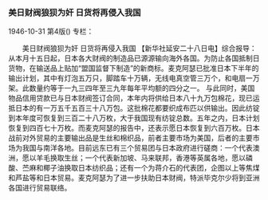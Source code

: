 ### 美日财阀狼狈为奸  日货将再侵入我国

1946-10-31
第4版()
专栏：

　　美日财阀狼狈为奸
    日货将再侵入我国
    【新华社延安二十八日电】综合报导：从本月十五日起，日本各大财阀的制造品已源源输向海外各国。为防止各国抵制日货物，在输送品上贴加“盟国监督下制造”的新商标。麦克阿瑟已批准日本下半年的输出计划，其中有灯泡五万只，脚踏车十万辆，无线电真空管三万个，和电扇一万架。此数量约等于一九三四年至三九年每年平均额的四分之一。
    与此同时，美国物品信用贷款已与日本财阀签订合同，本年内将供给日本八十九万包棉花，现已运抵日本的有一万五千五百三十八万包。这批棉花都要织成布匹以供输出。因此纺锭到本年度可恢复到三百二十八万枚，大于我国现有纺锭总数。五年之内，日本计划恢复到四百七十万枚。而麦克阿瑟的报告中，还表示愿日本恢复到六百万枚。日本战前对外贸易的主要输出品是生丝和棉织品，前者主要市场为美国，后者的主要市场为我国与南洋各地。目前远东已有三个贸易团与日本政府进行磋商：一个代表澳洲，愿以羊毛换取生丝；一个代表新加坡、马来联邦，香港等英属各地，愿以磷酸、苎麻和椰子油换取日本纺织品；还有一个为蒋介石的代表团，企图以上等焦煤和芦盐等和日本贸易。麦克阿瑟为了进一步扶助日本财阀，特派毕克尔少将到亚洲各国进行贸易联络。
